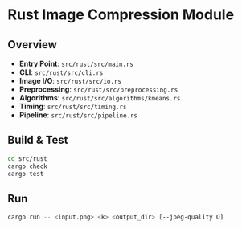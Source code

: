 # Rust Image Compression Module

## Overview
- **Entry Point**: `src/rust/src/main.rs`
- **CLI**: `src/rust/src/cli.rs`
- **Image I/O**: `src/rust/src/io.rs`
- **Preprocessing**: `src/rust/src/preprocessing.rs`
- **Algorithms**: `src/rust/src/algorithms/kmeans.rs`
- **Timing**: `src/rust/src/timing.rs`
- **Pipeline**: `src/rust/src/pipeline.rs`

## Build & Test
```bash
cd src/rust
cargo check
cargo test
```

## Run
```bash
cargo run -- <input.png> <k> <output_dir> [--jpeg-quality Q]
```
